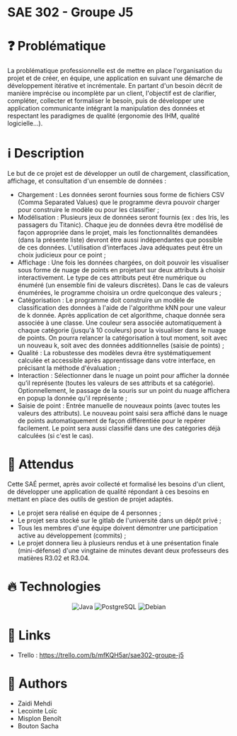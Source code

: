 # SAE 302 - Groupe J5

# ❓ Problématique
La problématique professionnelle est de mettre en place l'organisation du projet et de créer, en équipe, une application en suivant une démarche de développement itérative et incrémentale. En partant d'un besoin décrit de manière imprécise ou incomplète par un client, l'objectif est de clarifier, compléter, collecter et formaliser le besoin, puis de développer une application communicante intégrant la manipulation des données et respectant les paradigmes de qualité (ergonomie des IHM, qualité logicielle…).

# ℹ️ Description
Le but de ce projet est de développer un outil de chargement, classification, affichage, et consultation d'un ensemble de données :

- Chargement : Les données seront fournies sous forme de fichiers CSV (Comma Separated Values) que le programme devra pouvoir charger pour construire le modèle ou pour les classifier ;
- Modélisation : Plusieurs jeux de données seront fournis (ex : des Iris, les passagers du Titanic). Chaque jeu de données devra être modélisé de façon appropriée dans le projet, mais les fonctionnalités demandées (dans la présente liste) devront être aussi indépendantes que possible de ces données. L'utilisation d'interfaces Java adéquates peut être un choix judicieux pour ce point ;
- Affichage : Une fois les données chargées, on doit pouvoir les visualiser sous forme de nuage de points en projetant sur deux attributs à choisir interactivement. Le type de ces attributs peut être numérique ou énuméré (un ensemble fini de valeurs discrètes). Dans le cas de valeurs énumérées, le programme choisira un ordre quelconque des valeurs ;
- Catégorisation : Le programme doit construire un modèle de classification des données à l'aide de l'algorithme kNN pour une valeur de k donnée. Après application de cet algorithme, chaque donnée sera associée à une classe. Une couleur sera associée automatiquement à chaque catégorie (jusqu'à 10 couleurs) pour la visualiser dans le nuage de points. On pourra relancer la catégorisation à tout moment, soit avec un nouveau k, soit avec des données additionnelles (saisie de points) ;
- Qualité : La robustesse des modèles devra être systématiquement calculée et accessible après apprentissage dans votre interface, en précisant la méthode d'évaluation ;
- Interaction : Sélectionner dans le nuage un point pour afficher la donnée qu’il représente (toutes les valeurs de ses attributs et sa catégorie). Optionnellement, le passage de la souris sur un point du nuage affichera en popup la donnée qu'il représente ;
- Saisie de point : Entrée manuelle de nouveaux points (avec toutes les valeurs des attributs). Le nouveau point saisi sera affiché dans le nuage de points automatiquement de façon différentiée pour le repérer facilement. Le point sera aussi classifié dans une des catégories déjà calculées (si c'est le cas).

# 🏹 Attendus
Cette SAÉ permet, après avoir collecté et formalisé les besoins d'un client, de développer une application de qualité répondant à ces besoins en mettant en place des outils de gestion de projet adaptés.

- Le projet sera réalisé en équipe de 4 personnes ;
- Le projet sera stocké sur le gitlab de l'université dans un dépôt privé ;
- Tous les membres d'une équipe doivent démontrer une participation active au développement (commits) ;
- Le projet donnera lieu à plusieurs rendus et à une présentation finale (mini-défense) d'une vingtaine de minutes devant deux professeurs des matières R3.02 et R3.04.

# 🔥 Technologies
<p align="center">
    <img alt="Java"       src="https://img.shields.io/badge/Java-ED8B00?style=for-the-badge&logo=java&logoColor=white"/>
    <img alt="PostgreSQL" src="https://img.shields.io/badge/PostgreSQL-316192?style=for-the-badge&logo=postgresql&logoColor=white"/>
    <img alt="Debian"     src="https://img.shields.io/badge/Debian-A81D33?style=for-the-badge&logo=debian&logoColor=white"/>
</p>

# 🔗 Links
- Trello : https://trello.com/b/mfKQH5ar/sae302-groupe-j5

# 👥 Authors
- Zaidi Mehdi
- Lecointe Loïc
- Misplon Benoît
- Bouton Sacha
